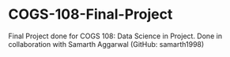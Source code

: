 # COGS-108-Final-Project
Final Project done for COGS 108: Data Science in Project. Done in collaboration with Samarth Aggarwal (GitHub: samarth1998)
